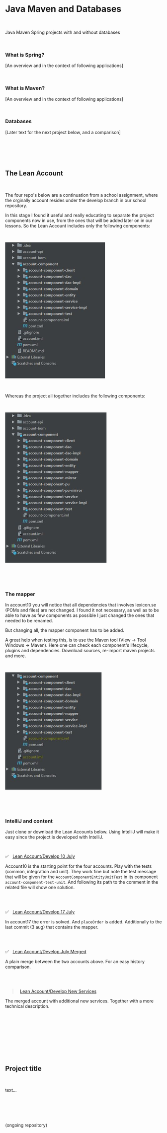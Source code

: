 
<br>

# Java Maven and Databases

<br>

Java Maven Spring projects with and without databases

<br>

### What is Spring?

[An overview and in the context of following applications]  

<br>

### What is Maven?

[An overview and in the context of following applications] 

<br>

### Databases

[Later text for the next project below, and a comparison]

<br>
<br>
<br>
<br>

## The Lean Account

<br>

The four repo's below are a continuation from a school assignment, where the orginally account resides under the develop branch in our school repository.

In this stage I found it useful and really educating to separate the project components now in use, from the ones that will be added later on in our lessons. So the Lean Account includes only the following components: 

<br>

![the components in the lean account](/images/components_lean_acc.jpg)

<br>

Whereas the project all together includes the following components:

<br>

![the components all together](/images/components_alltogether.jpg)  

<br>
<br>
<br>

### The mapper

In account10 you will notice that all dependencies that involves lexicon.se (POMs and files) are not changed. I found it not necessary, as well as to be able to have as few components as possible I just changed the ones that needed to be renamed.

But changing all, the mapper component has to be added.

A great help when testing this, is to use the Maven tool (View -> Tool Windows -> Maven). Here one can check each component's lifecycle, plugins and dependencies. Download sources, re-import maven projects and more.   

<br>

![the components all together](/images/components_mapperSmall.jpg)
 
<br>
<br>
<br>


### IntelliJ and content 

Just clone or download the Lean Accounts below. Using IntelliJ will make it easy since the project is developed with IntelliJ. 
 
<br>

✅ &nbsp; [Lean Account/Develop 10 July](https://github.com/evajavadev/Lean_AccountDevelop10July)

Account10 is the starting point for the four accounts. Play with the tests (common, integration and unit). They work fine but note the test message that will be given for the `AccountComponentEntityUnitTest` in its component `account-component-test-unit`. And following its path to the comment in the related file will show one solution. 

<br>
<br>

✅ &nbsp; [Lean Account/Develop 17 July](https://github.com/evajavadev/Lean_AccountDevelop17July)

In account17 the error is solved. And `placeOrder` is added. Additionally to the last commit (3 aug) that contains the mapper. 

<br>
<br>

✅ &nbsp; [Lean Account/Develop July Merged](https://github.com/evajavadev/Lean_AccountDevelopJulyMerged) 

A plain merge between the two accounts above. For an easy history comparison. 

<br>
<br>

> &nbsp; [Lean Account/Develop New Services](https://github.com/evajavadev/Lean_AccountDevelopNewServices)  

The merged account with additional new services. Together with a more technical description.


<br>
<br>
<br>
<br>
<br>
<br>
<br>
<br>

## Project title

<br>

text...

<br>
<br>
<br>
<br>

(ongoing repository)
